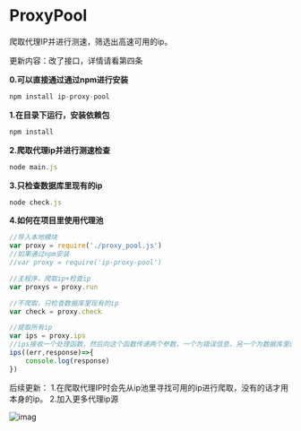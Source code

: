 # ProxyPool
爬取代理IP并进行测速，筛选出高速可用的ip。

更新内容：改了接口，详情请看第四条

**0.可以直接通过通过npm进行安装**
```javascript
npm install ip-proxy-pool
```

**1.在目录下运行，安装依赖包**
```javascript
npm install
```

**2.爬取代理ip并进行测速检查**
```javascript
node main.js
```

**3.只检查数据库里现有的ip**
```javascript
node check.js
```

**4.如何在项目里使用代理池**
```javascript
//导入本地模块
var proxy = require('./proxy_pool.js')
//如果通过npm安装
//var proxy = require('ip-proxy-pool')

//主程序，爬取ip+检查ip
var proxys = proxy.run

//不爬取，只检查数据库里现有的ip
var check = proxy.check

//提取所有ip
var ips = proxy.ips
//ips接收一个处理函数，然后向这个函数传递两个参数，一个为错误信息，另一个为数据库里的所有ip
ips((err,response)=>{
    console.log(response)
})
```


后续更新：
1.在爬取代理IP时会先从ip池里寻找可用的ip进行爬取，没有的话才用本身的ip。
2.加入更多代理ip源


![imag](https://github.com/Card007/Proxy-Pool/blob/master/other/ip_proxy.png)
